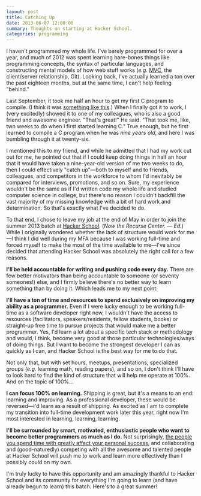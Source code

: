 ```yaml
---
layout: post
title: Catching Up
date: 2013-06-07 12:00:00
summary: Thoughts on starting at Hacker School.
categories: programming
---
```


I haven't programmed my whole life. I've barely programmed for over a year, and much of 2012 was spent learning bare-bones things like programming concepts, the syntax of particular languages, and constructing mental models of how web stuff works (*e.g.* [MVC](http://en.wikipedia.org/wiki/Model%E2%80%93view%E2%80%93controller), the client/server relationship, Git). Looking back, I've actually learned a ton over the past eighteen months, but at the same time, I can't help feeling "behind."

Last September, it took me half an hour to get my first C program to compile. (I think it was [something like this](https://gist.github.com/anonymous/5727112).) When I finally got it to work, I (very excitedly) showed it to one of my colleagues, who is also a good friend and awesome engineer. "That's great!" He said. "That took me, like, two weeks to do when I first started learning C." True enough, but he first learned to compile a C program when he was *nine years old*, and here I was bumbling through it at twenty-six.

I mentioned this to my friend, and while he admitted that I had my work cut out for me, he pointed out that if I could keep doing things in half an hour that it would have taken a nine-year-old version of me two weeks to do, then I could effectively "catch up"&mdash;both to myself and to friends, colleagues, and competitors in the workforce to whom I'd inevitably be compared for interviews, promotions, and so on. Sure, my experience wouldn't be the same as if I'd written code my whole life and studied computer science in college, but there's no reason I couldn't backfill the vast majority of my missing knowledge with a bit of hard work and determination. So that's exactly what I've decided to do.

To that end, I chose to leave my job at the end of May in order to join the summer 2013 batch at [Hacker School](https://www.recurse.com/). (*Now the Recurse Center. &mdash; Ed.*) While I originally wondered whether the lack of structure would work for me—I think I did well during my MFA because I was working full-time and forced myself to make the most of the time available to me—I've since decided that attending Hacker School was absolutely the right call for a few reasons.

**I'll be held accountable for writing and pushing code every day.** There are few better motivators than being accountable to someone (or seventy someones!) else, and I firmly believe there's no better way to learn something than by doing it. Which leads me to my next point:

**I'll have a ton of time and resources to spend exclusively on improving my ability as a programmer.** Even if I were lucky enough to be working full-time as a software developer right now, I wouldn't have the access to resources (facilitators, speakers/residents, fellow students, books) or straight-up free time to pursue projects that would make me a better programmer. Yes, I'd learn a lot about a specific tech stack or methodology and would, I think, become very good at those particular technologies/ways of doing things. But I want to become the strongest developer I can as quickly as I can, and Hacker School is the best way for me to do that.

Not only that, but with set hours, meetups, presentations, specialized groups (*e.g.* learning math, reading papers), and so on, I don't think I'll have to look hard to find the kind of structure that will help me operate at 100%. And on the topic of 100%...

**I can focus 100% on learning.** Shipping is great, but it's a means to an end: learning and improving. As a professional developer, these would be reversed&mdash;I'd learn as a result of shipping. As excited as I am to complete my transition into full-time development work later this year, right now I'm most interested in learning, learning, learning.

**I'll be surrounded by smart, motivated, enthusiastic people who want to become better programmers as much as I do.** Not surprisingly, [the people you spend time with greatly affect your personal success](http://lifehacker.com/5926309/how-the-people-around-you-affect-personal-success), and collaborating and (good-naturedly) competing with all the awesome and talented people at Hacker School will push me to work and learn more effectively than I possibly could on my own.

I'm truly lucky to have this opportunity and am amazingly thankful to Hacker School and its community for everything I'm going to learn (and have already begun to learn) this batch. Here's to a great summer!
